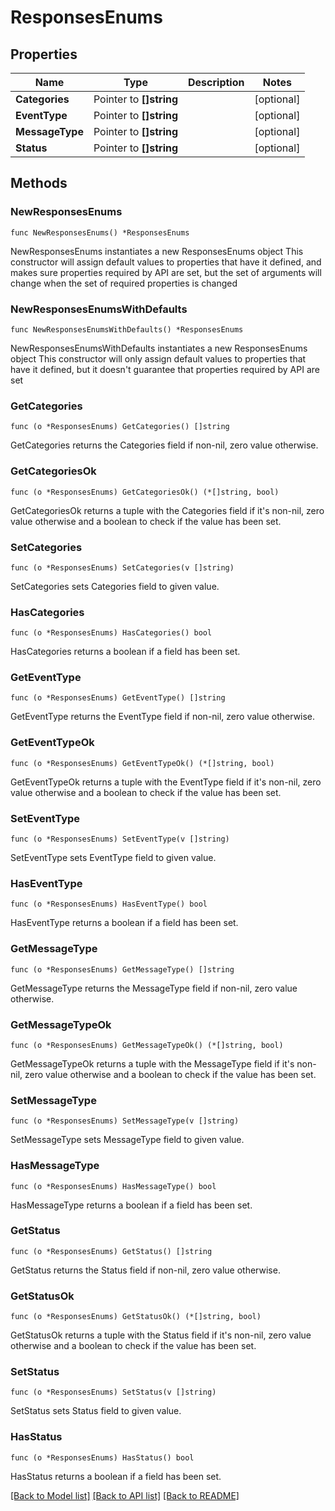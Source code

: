 # ResponsesEnums

## Properties

Name | Type | Description | Notes
------------ | ------------- | ------------- | -------------
**Categories** | Pointer to **[]string** |  | [optional] 
**EventType** | Pointer to **[]string** |  | [optional] 
**MessageType** | Pointer to **[]string** |  | [optional] 
**Status** | Pointer to **[]string** |  | [optional] 

## Methods

### NewResponsesEnums

`func NewResponsesEnums() *ResponsesEnums`

NewResponsesEnums instantiates a new ResponsesEnums object
This constructor will assign default values to properties that have it defined,
and makes sure properties required by API are set, but the set of arguments
will change when the set of required properties is changed

### NewResponsesEnumsWithDefaults

`func NewResponsesEnumsWithDefaults() *ResponsesEnums`

NewResponsesEnumsWithDefaults instantiates a new ResponsesEnums object
This constructor will only assign default values to properties that have it defined,
but it doesn't guarantee that properties required by API are set

### GetCategories

`func (o *ResponsesEnums) GetCategories() []string`

GetCategories returns the Categories field if non-nil, zero value otherwise.

### GetCategoriesOk

`func (o *ResponsesEnums) GetCategoriesOk() (*[]string, bool)`

GetCategoriesOk returns a tuple with the Categories field if it's non-nil, zero value otherwise
and a boolean to check if the value has been set.

### SetCategories

`func (o *ResponsesEnums) SetCategories(v []string)`

SetCategories sets Categories field to given value.

### HasCategories

`func (o *ResponsesEnums) HasCategories() bool`

HasCategories returns a boolean if a field has been set.

### GetEventType

`func (o *ResponsesEnums) GetEventType() []string`

GetEventType returns the EventType field if non-nil, zero value otherwise.

### GetEventTypeOk

`func (o *ResponsesEnums) GetEventTypeOk() (*[]string, bool)`

GetEventTypeOk returns a tuple with the EventType field if it's non-nil, zero value otherwise
and a boolean to check if the value has been set.

### SetEventType

`func (o *ResponsesEnums) SetEventType(v []string)`

SetEventType sets EventType field to given value.

### HasEventType

`func (o *ResponsesEnums) HasEventType() bool`

HasEventType returns a boolean if a field has been set.

### GetMessageType

`func (o *ResponsesEnums) GetMessageType() []string`

GetMessageType returns the MessageType field if non-nil, zero value otherwise.

### GetMessageTypeOk

`func (o *ResponsesEnums) GetMessageTypeOk() (*[]string, bool)`

GetMessageTypeOk returns a tuple with the MessageType field if it's non-nil, zero value otherwise
and a boolean to check if the value has been set.

### SetMessageType

`func (o *ResponsesEnums) SetMessageType(v []string)`

SetMessageType sets MessageType field to given value.

### HasMessageType

`func (o *ResponsesEnums) HasMessageType() bool`

HasMessageType returns a boolean if a field has been set.

### GetStatus

`func (o *ResponsesEnums) GetStatus() []string`

GetStatus returns the Status field if non-nil, zero value otherwise.

### GetStatusOk

`func (o *ResponsesEnums) GetStatusOk() (*[]string, bool)`

GetStatusOk returns a tuple with the Status field if it's non-nil, zero value otherwise
and a boolean to check if the value has been set.

### SetStatus

`func (o *ResponsesEnums) SetStatus(v []string)`

SetStatus sets Status field to given value.

### HasStatus

`func (o *ResponsesEnums) HasStatus() bool`

HasStatus returns a boolean if a field has been set.


[[Back to Model list]](../README.md#documentation-for-models) [[Back to API list]](../README.md#documentation-for-api-endpoints) [[Back to README]](../README.md)


